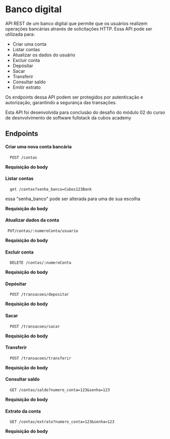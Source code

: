 
# Banco digital

API REST de um banco digital que permite que os usuários realizem operações bancárias através de solicitações HTTP. Essa API pode ser utilizada para:

-   Criar uma conta
-   Listar contas
-   Atualizar os dados do usuário
-   Excluir conta
-   Depósitar
-   Sacar
-   Transferir 
-   Consultar saldo
-   Emitir extrato

Os endpoints dessa API podem ser protegidos por autenticação e autorização, garantindo a segurança das transações.

Esta API foi desenvolvida para conclusão do desafio do módulo 02 do curso de desnvolvimento de software fullstack da cubos academy

## Endpoints

#### Criar uma nova conta bancária

```http
  POST /contas
```

**Requisição do body**



#### Listar contas

```http
  get /contas?senha_banco=Cubos123Bank
```
essa "senha_banco" pode ser alterada para uma de sua escolha

**Requisição do body**


#### Atualizar dados da conta

```http
 PUT/contas/:numeroConta/usuario
```

**Requisição do body**


#### Excluir conta  

```http
  DELETE /contas/:numeroConta
```

**Requisição do body**


#### Depósitar

```http
  POST /transacoes/depositar
```

**Requisição do body**


#### Sacar

```http
  POST /transacoes/sacar
```

**Requisição do body**

#### Transferir

```http
  POST /transacoes/transferir
```

**Requisição do body**

#### Consultar saldo

```http
  GET /contas/saldo?numero_conta=123&senha=123
```

**Requisição do body**

#### Extrato da conta

```http
  GET /contas/extrato?numero_conta=123&senha=123
```

**Requisição do body**




